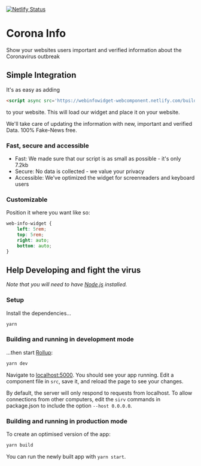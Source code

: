 [![Netlify Status](https://api.netlify.com/api/v1/badges/7211686c-ffa1-4b80-be42-258ece53ce56/deploy-status)](https://app.netlify.com/sites/webinfowidget-webcomponent/deploys)

# Corona Info

Show your websites users important and verified information about the Coronavirus outbreak

## Simple Integration

It's as easy as adding 
```html
<script async src='https://webinfowidget-webcomponent.netlify.com/build/embed.js'></script>
```
to your website. This will load our widget and place it on your website.

We'll take care of updating the information with new, important and verified Data. 100% Fake-News free.

### Fast, secure and accessible

- Fast: We made sure that our script is as small as possible - it's only 7.2kb
- Secure: No data is collected - we value your privacy
- Accessible: We've optimized the widget for screenreaders and keyboard users

### Customizable

Position it where you want like so:
```css
web-info-widget {
    left: 5rem;
    top: 5rem;
    right: auto;
    bottom: auto;
}
```

## Help Developing and fight the virus

*Note that you will need to have [Node.js](https://nodejs.org) installed.*

### Setup

Install the dependencies...

```bash
yarn
```

### Building and running in development mode

...then start [Rollup](https://rollupjs.org):

```bash
yarn dev
```

Navigate to [localhost:5000](http://localhost:5000). You should see your app running. Edit a component file in `src`, save it, and reload the page to see your changes.

By default, the server will only respond to requests from localhost. To allow connections from other computers, edit the `sirv` commands in package.json to include the option `--host 0.0.0.0`.

### Building and running in production mode

To create an optimised version of the app:

```bash
yarn build
```

You can run the newly built app with `yarn start`.
